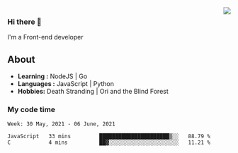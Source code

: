 <img align='right' src="https://github-readme-stats.vercel.app/api?username=strugglebak&show_icons=true">

### Hi there 👋

I'm a Front-end developer

## About

-  **Learning :** NodeJS | Go
-  **Languages :** JavaScript | Python
-  **Hobbies:** Death Stranding | Ori and the Blind Forest

### My code time

<!--START_SECTION:waka-->
```text
Week: 30 May, 2021 - 06 June, 2021

JavaScript   33 mins         ██████████████████████▒░░   88.79 % 
C            4 mins          ██▓░░░░░░░░░░░░░░░░░░░░░░   11.21 % 
```
<!--END_SECTION:waka-->
